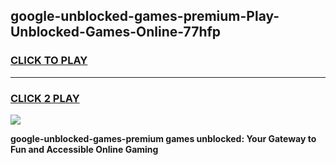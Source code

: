 
## google-unblocked-games-premium-Play-Unblocked-Games-Online-77hfp
<h3>
<a href="https://premium76.site?title=google-unblocked-games-premium&ref=25A">CLICK TO PLAY</a></h3>
<hr>

<h3>
<a href="https://premium76.site?title=google-unblocked-games-premium&ref=25A">CLICK 2 PLAY</a>
  
</h3>

<a href="https://premium76.site?title=google-unblocked-games-premium&ref=25A"><img src="https://clearcache.store/games.png"></a>


**google-unblocked-games-premium games unblocked: Your Gateway to Fun and Accessible Online Gaming**
